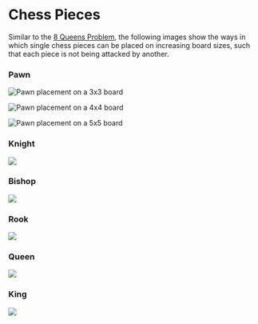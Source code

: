 # Chess Pieces

Similar to the [8 Queens Problem](8-queens-problem.md), the following images show the ways in which single chess pieces can be placed on increasing board sizes, such that each piece is not being attacked by another.

### Pawn

![Pawn placement on a 3x3 board](../.gitbook/assets/pawnsboard_3.png)

![Pawn placement on a 4x4 board](../.gitbook/assets/pawnsboard_4.png)

![Pawn placement on a 5x5 board](../.gitbook/assets/pawnsboard_5.png)

### Knight

![](../.gitbook/assets/knightsboard_3.png)

### Bishop

![](../.gitbook/assets/bishopsboard_3.png)

### Rook

![](../.gitbook/assets/rooksboard_3.png)

### Queen

![](../.gitbook/assets/queensboard_3.png)

### King

![](../.gitbook/assets/kingsboard_3.png)

